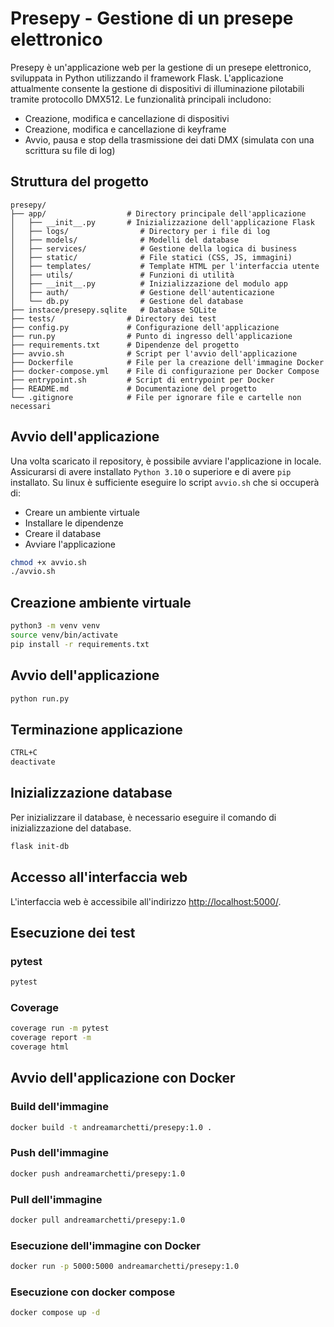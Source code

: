 # Presepy - Gestione di un presepe elettronico
Presepy è un'applicazione web per la gestione di un presepe elettronico, sviluppata in Python utilizzando il framework Flask. L'applicazione attualmente consente la gestione di dispositivi di illuminazione pilotabili tramite protocollo DMX512.
Le funzionalità principali includono:
- Creazione, modifica e cancellazione di dispositivi
- Creazione, modifica e cancellazione di keyframe
- Avvio, pausa e stop della trasmissione dei dati DMX (simulata con una scrittura su file di log)

## Struttura del progetto
```
presepy/
├── app/                  # Directory principale dell'applicazione
│   ├── __init__.py       # Inizializzazione dell'applicazione Flask
│   ├── logs/                # Directory per i file di log
│   ├── models/              # Modelli del database
│   ├── services/            # Gestione della logica di business
│   ├── static/              # File statici (CSS, JS, immagini)
│   ├── templates/           # Template HTML per l'interfaccia utente
│   ├── utils/               # Funzioni di utilità
│   ├── __init__.py          # Inizializzazione del modulo app
│   ├── auth/                # Gestione dell'autenticazione
│   └── db.py                # Gestione del database
├── instace/presepy.sqlite   # Database SQLite
├── tests/                # Directory dei test
├── config.py             # Configurazione dell'applicazione
├── run.py                # Punto di ingresso dell'applicazione
├── requirements.txt      # Dipendenze del progetto
├── avvio.sh              # Script per l'avvio dell'applicazione
├── Dockerfile            # File per la creazione dell'immagine Docker
├── docker-compose.yml    # File di configurazione per Docker Compose
├── entrypoint.sh         # Script di entrypoint per Docker
├── README.md             # Documentazione del progetto
└── .gitignore            # File per ignorare file e cartelle non necessari
```

## Avvio dell'applicazione
Una volta scaricato il repository, è possibile avviare l'applicazione in locale. Assicurarsi di avere installato `Python 3.10` o superiore e di avere `pip` installato.
Su linux è sufficiente eseguire lo script `avvio.sh` che si occuperà di:
- Creare un ambiente virtuale
- Installare le dipendenze
- Creare il database
- Avviare l'applicazione
```bash
chmod +x avvio.sh
./avvio.sh
```

## Creazione ambiente virtuale
```bash
python3 -m venv venv
source venv/bin/activate
pip install -r requirements.txt
```

## Avvio dell'applicazione
```bash
python run.py
```

## Terminazione applicazione
```bash
CTRL+C
deactivate
```

## Inizializzazione database
Per inizializzare il database, è necessario eseguire il comando di inizializzazione del database.
```bash
flask init-db
```

## Accesso all'interfaccia web
L'interfaccia web è accessibile all'indirizzo [http://localhost:5000/](http://localhost:5000/).

## Esecuzione dei test
### pytest
```bash
pytest
```
### Coverage
```bash
coverage run -m pytest
coverage report -m
coverage html
```

## Avvio dell'applicazione con Docker

### Build dell'immagine
```bash
docker build -t andreamarchetti/presepy:1.0 .
```
### Push dell'immagine
```bash
docker push andreamarchetti/presepy:1.0
```
### Pull dell'immagine
```bash
docker pull andreamarchetti/presepy:1.0
```
### Esecuzione dell'immagine con Docker
```bash
docker run -p 5000:5000 andreamarchetti/presepy:1.0
```
### Esecuzione con docker compose
```bash
docker compose up -d
```